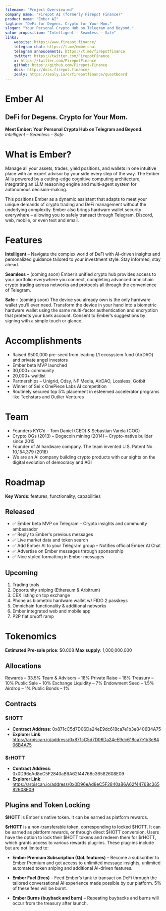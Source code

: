 ```yaml
---
filename: "Project Overview.md"
company name: "Firepot AI (formerly Firepot Finance)"
product name: "Ember AI"
tagline: "DeFi for Degens. Crypto for Your Mom."
slogan: "Your Personal Crypto Hub on Telegram and Beyond."
value proposition: "Intelligent – Seamless – Safe"
links:
    website: https://www.firepot.finance/
    telegram chat: https://t.me/emberchat
    telegram annoucements: https://t.me/firepotfinance
    twitter: https://twitter.com/FirepotFinance
    x: https://twitter.com/FirepotFinance
    github: https://github.com/Firepot-Finance
    docs: http://docs.firepot.finance/
    zealy: https://zealy.io/c/firepotfinance/questboard
---
```



# Ember AI
## DeFi for Degens. Crypto for Your Mom.


**Meet Ember: Your Personal Crypto Hub on Telegram and Beyond.**
_Intelligent – Seamless – Safe_


# What is Ember?

Manage all your assets, trades, yield positions, and wallets in one intuitive place with an expert advisor by your side every step of the way. The Ember AI is powered by a cutting-edge cognitive computing architecture, integrating an LLM reasoning engine and multi-agent system for autonomous decision-making.

This positions Ember as a dynamic assistant that adapts to meet your unique demands of crypto trading and DeFi management without the underlying complexity. Ember also brings hardware wallet security everywhere – allowing you to safely transact through Telegram, Discord, web, mobile, or even text and email.


# Features

**Intelligent** – Navigate the complex world of DeFi with AI-driven insights and personalized guidance tailored to your investment style. Stay informed, stay ahead.

**Seamless** – (coming soon) Ember’s unified crypto hub provides access to your portfolio everywhere you connect, completing advanced omnichain crypto trading across networks and protocols all through the convenience of Telegram.

**Safe** – (coming soon) The device you already own is the only hardware wallet you’ll ever need. Transform the device in your hand into a biometric hardware wallet using the same multi-factor authentication and encryption that protects your bank account. Consent to Ember’s suggestions by signing with a simple touch or glance.


# Accomplishments

- Raised $500,000 pre-seed from leading L1 ecosystem fund (AirDAO) and private angel investors
- Ember beta MVP launched
- 30,000+ community
- 20,000+ waitlist
- Partnerships – Unigrid, Odsy, NF Media, AirDAO, Lossless, Gotbit
- Winner of Sei x OnePiece Labs AI competition
- Routinely secured top 5% placement in esteemed accelerator programs like Techstars and Outlier Ventures


# Team

- Founders KYC’d – Tom Daniel (CEO) & Sebastian Varela (COO)  
- Crypto OGs (2013) – Dogecoin mining (2014) – Crypto-native builder since 2015
- Founder of AI hardware company. The team invented U.S. Patent No. 10,154,379 (2018)
- We are an AI company building crypto products with our sights on the digital evolution of democracy and AGI


# Roadmap
**Key Words**: features, functionality, capabilities

## Released
- ✅ Ember beta MVP on Telegram – Crypto insights and community ambassador
- ✅ Reply to Ember's previous messages
- ✅ Live market data and token search
- ✅ Add Ember AI to your Telegram group – Notifies official Ember AI Chat
- ✅ Advertise on Ember messages through sponsorship
- ✅ Nice styled formatting in Ember messages

## Upcoming
1. Trading tools
2. Opportunity sniping (Ethereum & Arbitrum)
3. CEX listing on top exchange
4. Phone as biometric hardware wallet w/ FIDO 2 passkeys
5. Omnichain functionality & additional networks
6. Ember integrated web and mobile app
7. P2P fiat on/off ramp


# Tokenomics

**Estimated Pre-sale price**: $0.008
**Max supply**: 1,000,000,000

## Allocations
Rewards – 33.5%
Team & Advisors – 18%
Private Raise – 18%
Treasury – 10%
Public Sale – 10%
Exchange Liquidity – 7%
Endowment Seed – 1.5%
Airdrop – 1%
Public Bonds – 1%

## Contracts

### $HOTT
- **Contract Address**: 0x871cC5d7D06Da24eE9dc618ca7e1b3e8406B4A75
- **Explorer Link**: https://arbiscan.io/address/0x871cC5d7D06Da24eE9dc618ca7e1b3e8406B4A75

### $rHOTT
- **Contract Address**: 0x0D96eAd8eC5F2840aB6A62f44768c36582608E09
- **Explorer Link**: https://arbiscan.io/address/0x0D96eAd8eC5F2840aB6A62f44768c36582608E09


## Plugins and Token Locking

**$HOTT** is Ember's native token. It can be earned as platform rewards.

**$rHOTT** is a non-transferable token, corresponding to locked $HOTT. It can be earned as platform rewards, or through direct $HOTT conversion. Users have the option to lock their $HOTT tokens and redeem them for $rHOTT, which grants access to various rewards plug-ins. These plug-ins include but are not limited to:

- **Ember Premium Subscription (QoL features)** – Become a subscriber to Ember Premium and get access to unlimited message insights, unlimited automated token sniping and additional AI-driven features.

- **Ember Fuel (fees)** – Feed Ember’s tank to transact on DeFi through the tailored conversational AI experience made possible by our platform. 5% of these fees will be burnt.

- **Ember Burns (buyback and burn)** – Repeating buybacks and burns will occur from the treasury after launch.